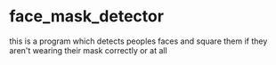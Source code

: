 # face_mask_detector
 this is a program which detects peoples faces and square them if they aren't wearing their mask correctly or at all
